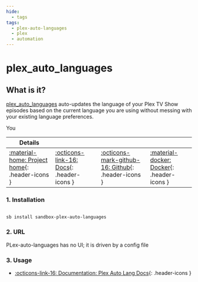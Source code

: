 ```yaml
---
hide:
  - tags
tags:
  - plex-auto-languages
  - plex
  - automation
---
```


# plex_auto_languages

## What is it?

[plex_auto_languages](https://github.com/RemiRigal/Plex-Auto-Languages) auto-updates the language of your Plex TV Show episodes based on the current language you are using without messing with your existing language preferences.

You

| Details     |             |             |             |
|-------------|-------------|-------------|-------------|
| [:material-home: Project home](https://github.com/RemiRigal/Plex-Auto-Languages){: .header-icons } | [:octicons-link-16: Docs](https://github.com/RemiRigal/Plex-Auto-Languages){: .header-icons } | [:octicons-mark-github-16: Github](https://github.com/RemiRigal/Plex-Auto-Languages){: .header-icons } | [:material-docker: Docker](https://hub.docker.com/r/remirigal/plex-auto-languages){: .header-icons }|

### 1. Installation

``` shell

sb install sandbox-plex-auto-languages

```

### 2. URL

PLex-auto-languages has no UI; it is driven by a config file

### 3. Usage

- [:octicons-link-16: Documentation: Plex Auto Lang Docs](https://github.com/RemiRigal/Plex-Auto-Languages){: .header-icons }
